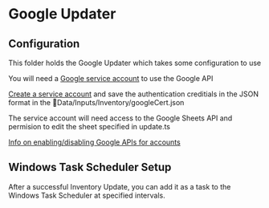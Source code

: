 # Google Updater

## Configuration
This folder holds the Google Updater which takes some configuration to use

You will need a [Google service account](https://cloud.google.com/iam/docs/service-account-overview) to use the Google API

[Create a service account](https://support.google.com/a/answer/7378726?hl=en) and save the authentication creditials in the JSON format in the 📁Data/Inputs/Inventory/googleCert.json

The service account will need access to the Google Sheets API and permision to edit the sheet specified in update.ts

[Info on enabling/disabling Google APIs for accounts](https://support.google.com/googleapi/answer/6158841?hl=en)



## Windows Task Scheduler Setup
After a successful Inventory Update, you can add it as a task to the Windows Task Scheduler at specified intervals.